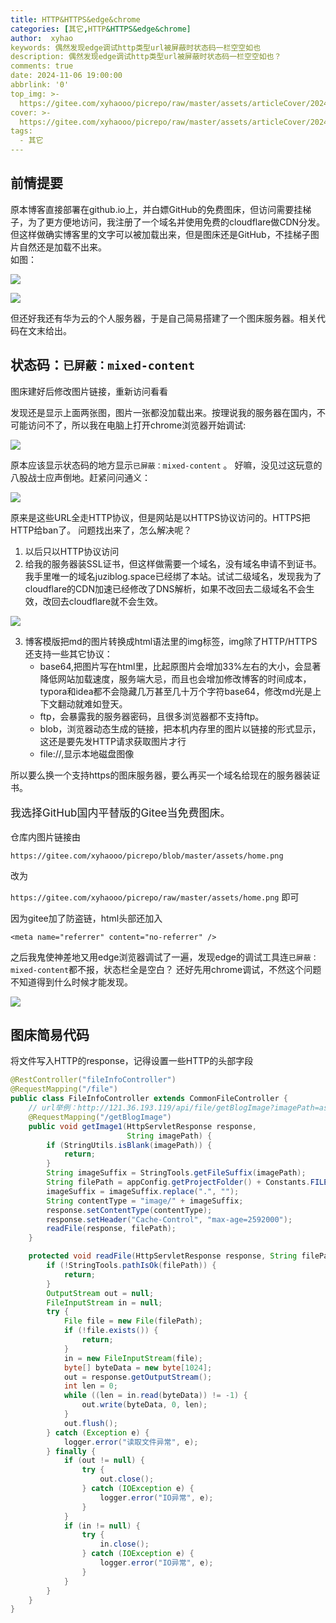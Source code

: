 ```yaml
---
title: HTTP&HTTPS&edge&chrome
categories: [其它,HTTP&HTTPS&edge&chrome]
author:  xyhao
keywords: 偶然发现edge调试http类型url被屏蔽时状态码一栏空空如也
description: 偶然发现edge调试http类型url被屏蔽时状态码一栏空空如也？
comments: true
date: 2024-11-06 19:00:00
abbrlink: '0'
top_img: >-
  https://gitee.com/xyhaooo/picrepo/raw/master/assets/articleCover/2024-11-06-edgechrome.png
cover: >-
  https://gitee.com/xyhaooo/picrepo/raw/master/assets/articleCover/2024-11-06-edgechrome.png
tags:
  - 其它
---
```



## 前情提要
原本博客直接部署在github.io上，并白嫖GitHub的免费图床，但访问需要挂梯子，为了更方便地访问，我注册了一个域名并使用免费的cloudflare做CDN分发。    
但这样做确实博客里的文字可以被加载出来，但是图床还是GitHub，不挂梯子图片自然还是加载不出来。  
如图：

![](https://gitee.com/xyhaooo/picrepo/raw/master/assets/articleSource/2024-11-06-edgechrome/img_2.png)  


![](https://gitee.com/xyhaooo/picrepo/raw/master/assets/articleSource/2024-11-06-edgechrome/img_3.png)


但还好我还有华为云的个人服务器，于是自己简易搭建了一个图床服务器。相关代码在文末给出。  

## 状态码：`已屏蔽：mixed-content`
图床建好后修改图片链接，重新访问看看  

发现还是显示上面两张图，图片一张都没加载出来。按理说我的服务器在国内，不可能访问不了，所以我在电脑上打开chrome浏览器开始调试:  

![](https://gitee.com/xyhaooo/picrepo/raw/master/assets/articleSource/2024-11-06-edgechrome/img_1.png)  

原本应该显示状态码的地方显示`已屏蔽：mixed-content` 。
好嘛，没见过这玩意的八股战士应声倒地。赶紧问问通义：

![](https://gitee.com/xyhaooo/picrepo/raw/master/assets/articleSource/2024-11-06-edgechrome/img_4.png)   

原来是这些URL全走HTTP协议，但是网站是以HTTPS协议访问的。HTTPS把HTTP给ban了。
问题找出来了，怎么解决呢？
1. 以后只以HTTP协议访问
2. 给我的服务器装SSL证书，但这样做需要一个域名，没有域名申请不到证书。我手里唯一的域名juziblog.space已经绑了本站。试试二级域名，发现我为了cloudflare的CDN加速已经修改了DNS解析，如果不改回去二级域名不会生效，改回去cloudflare就不会生效。

![](https://gitee.com/xyhaooo/picrepo/raw/master/assets/articleSource/2024-11-06-edgechrome/img_5.png)

3. 博客模版把md的图片转换成html语法里的img标签，img除了HTTP/HTTPS还支持一些其它协议：
   - base64,把图片写在html里，比起原图片会增加33%左右的大小，会显著降低网站加载速度，服务端大忌，而且也会增加修改博客的时间成本，typora和idea都不会隐藏几万甚至几十万个字符base64，修改md光是上下文翻动就难如登天。
   - ftp，会暴露我的服务器密码，且很多浏览器都不支持ftp。
   - blob，浏览器动态生成的链接，把本机内存里的图片以链接的形式显示，这还是要先发HTTP请求获取图片才行
   - file://,显示本地磁盘图像

   

所以要么换一个支持https的图床服务器，要么再买一个域名给现在的服务器装证书。

<p style="font-size: 17px;">我选择GitHub国内平替版的Gitee当免费图床。</p>
仓库内图片链接由 

`https://gitee.com/xyhaooo/picrepo/blob/master/assets/home.png`

改为

`https://gitee.com/xyhaooo/picrepo/raw/master/assets/home.png` 即可

因为gitee加了防盗链，html头部还加入

`<meta name="referrer" content="no-referrer" />`

之后我鬼使神差地又用edge浏览器调试了一遍，发现edge的调试工具连`已屏蔽：mixed-content`都不报，状态栏全是空白？
还好先用chrome调试，不然这个问题不知道得到什么时候才能发现。

![](https://gitee.com/xyhaooo/picrepo/raw/master/assets/articleSource/2024-11-06-edgechrome/img.png)  


## 图床简易代码
将文件写入HTTP的response，记得设置一些HTTP的头部字段
```java
@RestController("fileInfoController")
@RequestMapping("/file")
public class FileInfoController extends CommonFileController {
    // url举例：http://121.36.193.119/api/file/getBlogImage?imagePath=assets/articleCover/2024-01-31-Hash.png
    @RequestMapping("/getBlogImage")
    public void getImage1(HttpServletResponse response,
                          String imagePath) {
        if (StringUtils.isBlank(imagePath)) {
            return;
        }
        String imageSuffix = StringTools.getFileSuffix(imagePath);
        String filePath = appConfig.getProjectFolder() + Constants.FILE_FOLDER_FILE  + "/" + imagePath;
        imageSuffix = imageSuffix.replace(".", "");
        String contentType = "image/" + imageSuffix;
        response.setContentType(contentType);
        response.setHeader("Cache-Control", "max-age=2592000");
        readFile(response, filePath);
    }

    protected void readFile(HttpServletResponse response, String filePath) {
        if (!StringTools.pathIsOk(filePath)) {
            return;
        }
        OutputStream out = null;
        FileInputStream in = null;
        try {
            File file = new File(filePath);
            if (!file.exists()) {
                return;
            }
            in = new FileInputStream(file);
            byte[] byteData = new byte[1024];
            out = response.getOutputStream();
            int len = 0;
            while ((len = in.read(byteData)) != -1) {
                out.write(byteData, 0, len);
            }
            out.flush();
        } catch (Exception e) {
            logger.error("读取文件异常", e);
        } finally {
            if (out != null) {
                try {
                    out.close();
                } catch (IOException e) {
                    logger.error("IO异常", e);
                }
            }
            if (in != null) {
                try {
                    in.close();
                } catch (IOException e) {
                    logger.error("IO异常", e);
                }
            }
        }
    }
}
```


